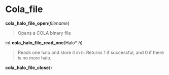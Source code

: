 Cola_file
=========

**cola_halo_file_open**(*filename*)

> Opens a COLA binary file

<span class="kt">int</span> **cola_halo_file_read_one**(<span class="vc">Halo</span>* *h*)

> Reads one halo and store it in *h*. Returns 1 if successful, and 0 if there is no more halo.

**cola_halo_file_close**()
